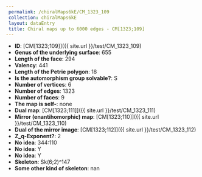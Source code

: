 ```yaml
--- 
 permalink: /chiralMaps6kE/CM_1323_109 
 collection: chiralMaps6kE
 layout: dataEntry
 title: Chiral maps up to 6000 edges - CM[1323;109]
---
```


- **ID**: [CM[1323;109]]({{ site.url }}/test/CM_1323_109)
- **Genus of the underlying surface**: 655
- **Length of the face**: 294
- **Valency**: 441
- **Length of the Petrie polygon**: 18
- **Is the automorphism group solvable?**: S
- **Number of vertices**: 6
- **Number of edges**: 1323
- **Number of faces**: 9
- **The map is self-**: none
- **Dual map**: [CM[1323;111]]({{ site.url }}/test/CM_1323_111)
- **Mirror (enantihomorphic) map**: [CM[1323;110]]({{ site.url }}/test/CM_1323_110)
- **Dual of the mirror image**: [CM[1323;112]]({{ site.url }}/test/CM_1323_112)
- **Z_q-Exponent?**: 2
- **No idea**:  344:110
- **No idea**: Y
- **No idea**: Y
- **Skeleton**: Sk(6;2)^147
- **Some other kind of skeleton**: nan
